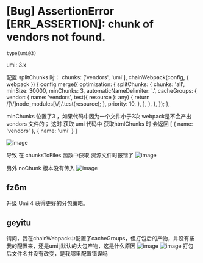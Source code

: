 # [Bug] AssertionError [ERR_ASSERTION]: chunk of vendors not found.

`type(umi@3)`

umi: 3.x

配置 splitChunks 时：
chunks: ['vendors', 'umi'],
chainWebpack(config, { webpack }) {
config.merge({
optimization: {
splitChunks: {
chunks: 'all',
minSize: 30000,
minChunks: 3,
automaticNameDelimiter: '.',
cacheGroups: {
vendor: {
name: 'vendors',
test({ resource }: any) {
return /[\\/]node_modules[\\/]/.test(resource);
},
priority: 10,
},
},
},
},
});
},

minChunks 位置了3 ，如果代码中因为一个文件小于3次 webpack是不会产出 vendors 文件的；
这时 获取 umi 代码中 获取htmlChunks 时 会返回 [ { name: 'vendors' }, { name: 'umi' } ]

![image](https://user-images.githubusercontent.com/16067606/227456918-9c7f3e1a-cc08-4249-958f-8cea3dcd4d54.png)

导致 在 chunksToFiles 函数中获取 资源文件时报错了
![image](https://user-images.githubusercontent.com/16067606/227458145-277b5c58-e768-4628-b9f8-8e2ec56d0fb5.png)

另外 noChunk 根本没有传入
![image](https://user-images.githubusercontent.com/16067606/227458362-cd3d1984-6635-455f-a951-5dd84fcbbc07.png)

## fz6m

升级 Umi 4 获得更好的分包策略。

## geyitu

请问，我在chainWebpack中配置了cacheGroups，但打包后的产物，并没有按我的配置来，还是umiij默认的大包产物，这是什么原因
![image](https://user-images.githubusercontent.com/28059334/227871881-d398a83c-83de-4db4-99b4-4b637ad123dc.png)
![image](https://user-images.githubusercontent.com/28059334/227872028-14a1ae11-90f6-4d0b-8cdd-3f730407d03f.png)
打包后文件名并没有改变，是我哪里配置错误吗

